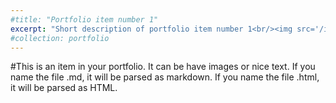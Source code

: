 ```yaml
---
#title: "Portfolio item number 1"
excerpt: "Short description of portfolio item number 1<br/><img src='/images/500x300.png'>"
#collection: portfolio
---
```


#This is an item in your portfolio. It can be have images or nice text. If you name the file .md, it will be parsed as markdown. If you name the file .html, it will be parsed as HTML. 

